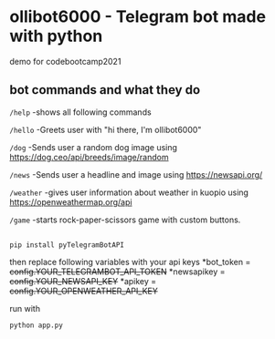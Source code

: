 # ollibot6000 - Telegram bot made with python
demo for codebootcamp2021


## bot commands and what they do

`/help`
-shows all following commands

`/hello`
-Greets user with "hi there, I'm ollibot6000"
    
`/dog`
-Sends user a random dog image using https://dog.ceo/api/breeds/image/random
    
`/news`
-Sends user a headline and image using https://newsapi.org/
    
`/weather`
-gives user information about weather in kuopio using https://openweathermap.org/api
    
`/game`
-starts rock-paper-scissors game with custom buttons.


## 
```
pip install pyTelegramBotAPI

```
then replace following variables with your api keys
*bot_token = ~~config.YOUR_TELEGRAMBOT_API_TOKEN~~
*newsapikey = ~~config.YOUR_NEWSAPI_KEY~~
*apikey = ~~config.YOUR_OPENWEATHER_API_KEY~~


run with
```
python app.py
```
